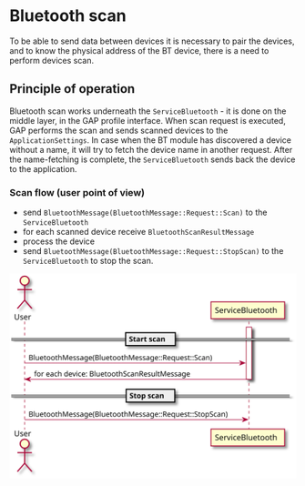 # Bluetooth scan
To be able to send data between devices it is necessary to pair the devices, and to know the physical address
of the BT device, there is a need to perform devices scan.

## Principle of operation
Bluetooth scan works underneath the `ServiceBluetooth` - it is done on the middle layer, in the GAP profile interface.
When scan request is executed, GAP performs the scan and sends scanned devices to the `ApplicationSettings`. In case when the BT
module has discovered a device without a name, it will try to fetch the device name in another request. After the name-fetching
is complete, the `ServiceBluetooth` sends back the device to the application.

### Scan flow (user point of view)
- send `BluetoothMessage(BluetoothMessage::Request::Scan)` to the `ServiceBluetooth`
- for each scanned device receive `BluetoothScanResultMessage` 
- process the device
- send `BluetoothMessage(BluetoothMessage::Request::StopScan)` to the `ServiceBluetooth` to stop the scan.

![bt_scan](./bt_scan.svg)

